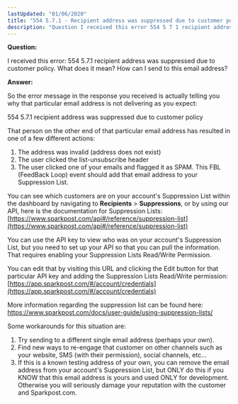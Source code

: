 ```yaml
---
lastUpdated: "01/06/2020"
title: "554 5.7.1 - Recipient address was suppressed due to customer policy"
description: "Question I received this error 554 5 7 1 recipient address was suppressed due to customer policy What does it mean How can I send to this email address Answer So the error message in the response you received is actually telling you why that particular email address is not..."
---
```


**Question:**

I received this error: 554 5.7.1 recipient address was suppressed due to customer policy. What does it mean? How can I send to this email address?

**Answer:**

So the error message in the response you received is actually telling you why that particular email address is not delivering as you expect:

554 5.7.1 recipient address was suppressed due to customer policy 

That person on the other end of that particular email address has resulted in one of a few different actions:
1. The address was invalid (address does not exist)
2. The user clicked the list-unsubscribe header
3. The user clicked one of your emails and flagged it as SPAM. This FBL (FeedBack Loop) event should add that email address to your Suppression List.

You can see which customers are on your account's Suppression List within the dashboard by navigating to **Recipients** > **Suppressions**, or by using our API, here is the documentation for Suppression Lists: [https://www.sparkpost.com/api#/reference/suppression-list](https://www.sparkpost.com/api#/reference/suppression-list)

You can use the API key to view who was on your account's Suppression List, but you need to set up your API so that you can pull the information. That requires enabling your Suppression Lists Read/Write Permission.

You can edit that by visiting this URL and clicking the Edit button for that particular API key and adding the Suppression Lists Read/Write permission: [https://app.sparkpost.com/#/account/credentials](https://app.sparkpost.com/#/account/credentials)

More information regarding the suppression list can be found here:  https://www.sparkpost.com/docs/user-guide/using-suppression-lists/

Some workarounds for this situation are:

1. Try sending to a different single email address (perhaps your own).
2. Find new ways to re-engage that customer on other channels such as your website, SMS (with their permission), social channels, etc...
3. If this is a known testing address of your own, you can remove the email address from your account's Suppression List, but ONLY do this if you KNOW that this email address is yours and used ONLY for development. Otherwise you will seriously damage your reputation with the customer and Sparkpost.com.
